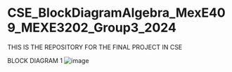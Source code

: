 # CSE_BlockDiagramAlgebra_MexE409_MEXE3202_Group3_2024
THIS IS THE REPOSITORY FOR THE FINAL PROJECT IN CSE

BLOCK DIAGRAM 1
![image](https://github.com/KanFudz/CSE_BlockDiagramAlgebra_MexE409_MEXE3202_Group3_2024/assets/157684612/e3c19b5e-49a8-4336-8b6e-89f729e1df60)
